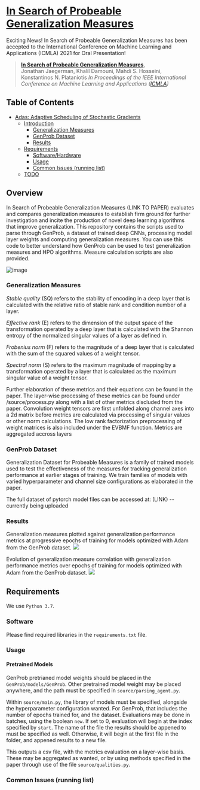 # [In Search of Probeable Generalization Measures]() #
Exciting News! In Search of Probeable Generalization Measures has been accepted to the International Conference on Machine Learning and Applications (ICMLA) 2021 for Oral Presentation!

> [**In Search of Probeable Generalization Measures**](link),            
> Jonathan Jaegerman, Khalil Damouni, Mahdi S. Hosseini, Konstantinos N. Plataniotis
> *In Proceedings of the IEEE International Conference on Machine Learning and Applications ([ICMLA](https://www.icmla-conference.org/icmla21/))* 


## Table of Contents ##
- [Adas: Adaptive Scheduling of Stochastic Gradients](#adas--adaptive-scheduling-of-stochastic-gradients)
  * [Introduction](#introduction)
    + [Generalization Measures](#gmeasures)
    + [GenProb Dataset](#genprob)
    + [Results](#results)
  * [Requirements](#requirements)
    + [Software/Hardware](#software-hardware)
    + [Usage](#usage)
    + [Common Issues (running list)](#common-issues--running-list-)
  * [TODO](#todo)

## Overview ##
In Search of Probeable Generalization Measures (LINK TO PAPER) evaluates and compares generalization measures to establish firm ground for further investigation and incite the production of novel deep learning algorithms that improve generalization. This repository contains the scripts used to parse through GenProb, a dataset of trained deep CNNs, processing model layer weights and computing generalization measures. You can use this code to better understand how GenProb can be used to test generalization measures and HPO algorithms. Measure calculation scripts are also provided.

![image](https://user-images.githubusercontent.com/77180677/137248344-66d65abf-0a94-4b43-a269-b9f2b6c78e12.png)

### Generalization Measures ###
*Stable quality* (SQ) refers to the stability of encoding in a deep layer that is calculated with the relative ratio of stable rank and condition number of a layer. 

*Effective rank* (E) refers to the dimension of the output space of the transformation operated by a deep layer that is calculated with the Shannon entropy of the normalized singular values of a layer as defined in.

*Frobenius norm* (F) refers to the magnitude of a deep layer that is calculated with the sum of the squared values of a weight tensor.

*Spectral norm* (S) refers to the maximum magnitude of mapping by a transformation operated by a layer that is calculated as the maximum singular value of a weight tensor.

Further elaboration of these metrics and their equations can be found in the paper. The layer-wise processing of these metrics can be found under /source/process.py along with a list of other metrics discluded from the paper. Convolution weight tensors are first unfolded along channel axes into a 2d matrix before metrics are calculated via processing of singular values or other norm calculations. The low rank factorization preprocessing of weight matrices is also included under the EVBMF function. Metrics are aggregated accross layers 

### GenProb Dataset ###
Generalization Dataset for Probeable Measures is a family of trained models used to test the effectiveness of the measures for tracking generalization performance at earlier stages of training. We train families of models with varied hyperparameter and channel size configurations as elaborated in the paper.

The full dataset of pytorch model files can be accessed at: (LINK) --currently being uploaded

### Results ###
Generalization measures plotted against generalization performance metrics at progressive epochs of training for models optimized with Adam from the GenProb dataset.
<img src="https://user-images.githubusercontent.com/44271301/136673234-bc5e6f4b-0375-4f50-a4ba-95e0653dcbda.png">

Evolution of generalization measure correlation with generalization performance metrics over epochs of training for models optimized with Adam from the GenProb dataset.
<img src="https://user-images.githubusercontent.com/44271301/136673243-6ef7016b-5e39-4ffd-8a86-d222f3c2faed.png">

## Requirements ##
We use `Python 3.7`.

### Software ###
Please find required libraries in the `requirements.txt` file.

### Usage ###
#### Pretrained Models ####
GenProb pretrianed model weights should be placed in the `GenProb/models/GenProb`. Other pretrained model weight may be placed anywhere, and the path must be specified in `source/parsing_agent.py`.

Within `source/main.py`, the library of models must be specified, alongside the hyperparameter configuration wanted. For GenProb, that includes the number of epochs trained for, and the dataset. Evaluations may be done in batches, using the boolean `new`. If set to 0, evaluation will begin at the index specified by `start`. The name of the file the results should be appened to must be specified as well. Otherwise, it will begin at the first file in the folder, and appened results to a new file.

This outputs a csv file, with the metrics evaluation on a layer-wise basis. These may be aggregated as wanted, or by using methods specified in the paper through use of the file `source/qualities.py`.

### Common Issues (running list) ###

